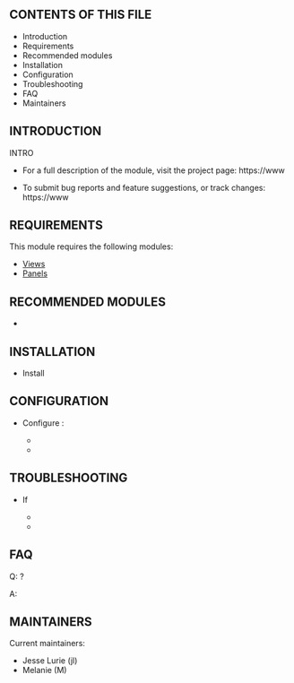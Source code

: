 CONTENTS OF THIS FILE
---------------------

 * Introduction
 * Requirements
 * Recommended modules
 * Installation
 * Configuration
 * Troubleshooting
 * FAQ
 * Maintainers

INTRODUCTION
------------
INTRO

 * For a full description of the module, visit the project page:
   https://www

 * To submit bug reports and feature suggestions, or track changes:
   https://www


REQUIREMENTS
------------

This module requires the following modules:

 * [Views](https://www)
 * [Panels](https://www)


RECOMMENDED MODULES
-------------------

 *


INSTALLATION
------------
 
 * Install 


CONFIGURATION
-------------
 
 * Configure :

   - 
   - 


TROUBLESHOOTING
---------------

 * If 

   - 
   - 

FAQ
---

Q: ?

A: 


MAINTAINERS
-----------

Current maintainers:
 * Jesse Lurie (jl) 
 * Melanie (M)
 
